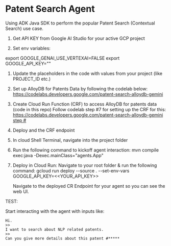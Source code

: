 # Patent Search Agent

Using ADK Java SDK to perform the popular Patent Search (Contextual Search)  use case.

1. Get API KEY from Google AI Studio for your active GCP project
   
2. Set env variables:
   
export GOOGLE_GENAI_USE_VERTEXAI=FALSE
export GOOGLE_API_KEY="<your-api-key>"

1. Update the placeholders in the code with values from your project (like PROJECT_ID etc.)

2. Set up AlloyDB for Patents Data by following the codelab below:
   https://codelabs.developers.google.com/patent-search-alloydb-gemini
   
3. Create Cloud Run Function (CRF) to access AlloyDB for patents data (code in this repo)
   Follow codelab step #7 for setting up the CRF for this: [https://codelabs.developers.google.com/patent-search-alloydb-gemini step #](https://codelabs.developers.google.com/patent-search-alloydb-gemini?hl=en#6)

7. Deploy and the CRF endpoint
  
8. In cloud Shell Terminal, navigate into the project folder
   
9. Run the following command to kickoff agent interaction:
   mvn compile exec:java -Dexec.mainClass="agents.App"

10. Deploy in Cloud Run:
    Navigate to your root folder & run the following command:
    gcloud run deploy --source . --set-env-vars GOOGLE_API_KEY=<<YOUR_API_KEY>>

    Navigate to the deployed CR Endpoint for your agent so you can see the web UI.
    
TEST:

Start interacting with the agent with inputs like:

    Hi.
    >>
    I want to search about NLP related patents.
    >>
    Can you give more details about this patent #*****
   

   
